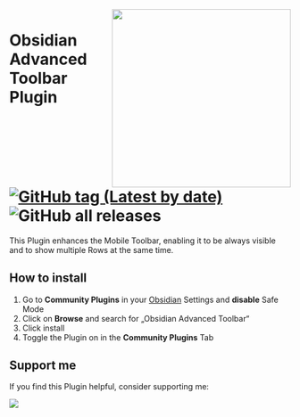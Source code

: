 <img align="right" width="320"  src="https://i.imgur.com/5rFEDyg.png">

# Obsidian Advanced Toolbar Plugin [![GitHub tag (Latest by date)](https://img.shields.io/github/v/tag/phibr0/obsidian-advanced-toolbar)](https://github.com/phibr0/obsidian-advanced-toolbar/releases) ![GitHub all releases](https://img.shields.io/github/downloads/phibr0/obsidian-advanced-toolbar/total)

This Plugin enhances the Mobile Toolbar, enabling it to be always visible and to show multiple Rows at the same time.

## How to install

1. Go to **Community Plugins** in your [Obsidian](https://www.obsidian.md) Settings and **disable** Safe Mode
2. Click on **Browse** and search for „Obsidian Advanced Toolbar“
3. Click install
4. Toggle the Plugin on in the **Community Plugins** Tab

## Support me

If you find this Plugin helpful, consider supporting me:

<a href="https://www.buymeacoffee.com/phibr0"><img src="https://img.buymeacoffee.com/button-api/?text=Buy me a coffee&emoji=&slug=phibr0&button_colour=5F7FFF&font_colour=ffffff&font_family=Inter&outline_colour=000000&coffee_colour=FFDD00"></a>